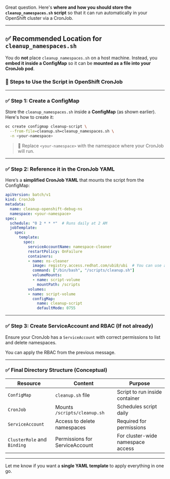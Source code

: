 Great question. Here's **where and how you should store the `cleanup_namespaces.sh` script** so that it can run automatically in your OpenShift cluster via a CronJob.

---

## ✅ Recommended Location for `cleanup_namespaces.sh`

You do **not** place `cleanup_namespaces.sh` on a host machine. Instead, you **embed it inside a ConfigMap** so it can be **mounted as a file into your CronJob pod**.

### 🔁 Steps to Use the Script in OpenShift CronJob

---

### ✅ Step 1: Create a ConfigMap

Store the `cleanup_namespaces.sh` inside a **ConfigMap** (as shown earlier). Here's how to create it:

```bash
oc create configmap cleanup-script \
  --from-file=cleanup.sh=cleanup_namespaces.sh \
  -n <your-namespace>
```

> 🔁 Replace `<your-namespace>` with the namespace where your CronJob will run.

---

### ✅ Step 2: Reference it in the CronJob YAML

Here’s a **simplified CronJob YAML** that mounts the script from the ConfigMap:

```yaml
apiVersion: batch/v1
kind: CronJob
metadata:
  name: cleanup-openshift-debug-ns
  namespace: <your-namespace>
spec:
  schedule: "0 2 * * *"  # Runs daily at 2 AM
  jobTemplate:
    spec:
      template:
        spec:
          serviceAccountName: namespace-cleaner
          restartPolicy: OnFailure
          containers:
          - name: ns-cleaner
            image: registry.access.redhat.com/ubi8/ubi  # You can use another base image with `oc` + `jq`
            command: ["/bin/bash", "/scripts/cleanup.sh"]
            volumeMounts:
            - name: script-volume
              mountPath: /scripts
          volumes:
          - name: script-volume
            configMap:
              name: cleanup-script
              defaultMode: 0755
```

---

### ✅ Step 3: Create ServiceAccount and RBAC (If not already)

Ensure your CronJob has a `ServiceAccount` with correct permissions to list and delete namespaces.

You can apply the RBAC from the previous message.

---

### ✅ Final Directory Structure (Conceptual)

| Resource                    | Content                        | Purpose                           |
| --------------------------- | ------------------------------ | --------------------------------- |
| `ConfigMap`                 | `cleanup.sh` file              | Script to run inside container    |
| `CronJob`                   | Mounts `/scripts/cleanup.sh`   | Schedules script daily            |
| `ServiceAccount`            | Access to delete namespaces    | Required for permissions          |
| `ClusterRole` and `Binding` | Permissions for ServiceAccount | For cluster-wide namespace access |

---

Let me know if you want a **single YAML template** to apply everything in one go.
